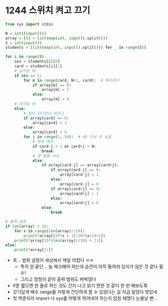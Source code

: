 # 1244 스위치 켜고 끄기

```python
from sys import stdin

N = int((input()))
array = [0] + list(map(int, input().split()))
S = int(input())
students = [list(map(int, input().split())) for _ in range(S)]

for i in range(S):
    sex = students[i][0]
    card = students[i][1]
    # 남자일 때
    if sex == 1:
        for m in range(card, N+1, card):  # 배수마다
            if array[m] == 0:
                array[m] = 1
            else:
                array[m] = 0
	# 여자일 때
    else:
        # 일단 자기자신 바꾸고
        if array[card] == 0:
            array[card] = 1
        else:
            array[card] = 0
        for j in range(1, 50):  # 49 이상 안 넘음
            # 범위 체크
            if card-j < 1 or card+j > N:
                break
            # 양 끝을 비교
            else:
                if array[card-j] == array[card+j]:
                    if array[card-j] == 0:
                        array[card-j] = 1
                    else:
                        array[card-j] = 0
                    if array[card+j] == 0:
                        array[card+j] = 1
                    else:
                        array[card+j] = 0
                else:
                    break

# 출력 설정
if len(array) > 20:
    for x in range(len(array)//20):
        print(*array[(20*x + 1):20*(x+1)+1])
    print(*array[20*(len(array)//20) + 1:])
else:
    print(*array[1:])

```

* 후... 범위 설정이 세상에서 제일 어렵다 ㅠㅠ
  * 특히 양 끝단... 늘 체크해야 하는데 습관이 아직 들여져 있지가 않은 것 같다 필수!
  * 그리고 멍청이 같이 출력 범위도 버벅댔다
* if문 짧으면 한 줄로 하는 것도 간지 나고 읽기 편한 것 같다 한 번 해보도록
* 갓기답게 배수 range를 저렇게 간단하게 할 수 있었다는 걸 지금 알았다 멋있네
* 첫 백준이라 import 나 sys를 어떻게 적어내야 하는지 엄청 헤맸다 눈물날 뻔...
